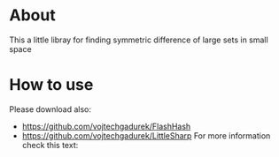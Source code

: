 # About
This a little libray for finding symmetric difference of large sets in small space
# How to use
Please download also:
- https://github.com/vojtechgadurek/FlashHash
- https://github.com/vojtechgadurek/LittleSharp
For more information check this text:
  
